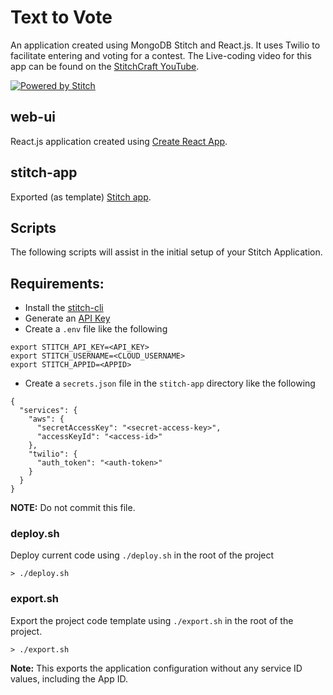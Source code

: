 # Text to Vote

An application created using MongoDB Stitch and React.js. It uses Twilio to facilitate entering and voting for a contest. The Live-coding video for this app can be found on the [StitchCraft YouTube](https://youtu.be/OAK-qLaQzWY).

[![Powered by Stitch](http://badge.learnstitch.com/?appid=stitchcraft-txtvote-xlhrw)](http://cloud.mongodb.com)

## web-ui

React.js application created using [Create React App](https://github.com/facebook/create-react-app).

## stitch-app

Exported (as template) [Stitch app](https://docs.mongodb.com/stitch/deploy/export-stitch-app/).

## Scripts

The following scripts will assist in the initial setup of your Stitch Application.

## Requirements:

- Install the [stitch-cli](https://docs.mongodb.com/stitch/deploy/stitch-cli-reference/)
- Generate an [API Key](https://docs.atlas.mongodb.com/configure-api-access/#generate-api-keys)
- Create a `.env` file like the following

```
export STITCH_API_KEY=<API_KEY>
export STITCH_USERNAME=<CLOUD_USERNAME>
export STITCH_APPID=<APPID>
```

- Create a `secrets.json` file in the `stitch-app` directory like the following

```
{
  "services": {
    "aws": {
      "secretAccessKey": "<secret-access-key>",
      "accessKeyId": "<access-id>"
    },
    "twilio": {
      "auth_token": "<auth-token>"
    }
  }
}
```

**NOTE:** Do not commit this file.

### deploy.sh

Deploy current code using `./deploy.sh` in the root of the project

```
> ./deploy.sh
```

### export.sh

Export the project code template using `./export.sh` in the root of the project.

```
> ./export.sh
```

**Note:** This exports the application configuration without any service ID values, including the App ID.
